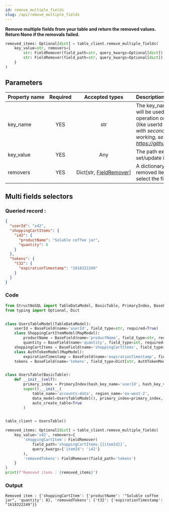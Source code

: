 ```yaml
---
id: remove_multiple_fields
slug: /api/remove_multiple_fields
---
```


**Remove multiple fields from your table and return the removed values. Return None if the removals failed.**

```python
removed_items: Optional[dict] = table_client.remove_multiple_fields(
    key_value=str, removers={
        str: FieldRemover(field_path=str, query_kwargs=Optional[dict]),
        str: FieldRemover(field_path=str, query_kwargs=Optional[dict])
    }
)
```

## Parameters

| Property&nbsp;name | Required | Accepted&nbsp;types | Description |
| ------------------ | :------: | :-----------------: | :---------- |
| key_name      | YES      | str  | The key\_name of the primary or secondary index that will be used to find the record you want to perform the operation onto. It will usually be the primary index field (like userId or id) that you defined. _Note : The selection with secondary indexes is still in Beta and not fully working, see https://github.com/Robinson04/StructNoSQL/issues/10_
| key_value     | YES      | Any  | The path expression to target the attribute to set/update in your record. See [Field path selectors](../basics/field_path_selectors.md)
| removers      | YES      | Dict[str,&nbsp;[FieldRemover](../api/FieldRemover.md)] | A dictionary with the keys that will be used to return the removed items, and the values being FieldRemover's to select the field's to remove.


## Multi fields selectors


### Queried record :
```json
{
  "userId": "x42",
  "shoppingCartItems": {
    "i42": {
      "productName": "Soluble coffee jar",
      "quantity": 8
    }
  },
  "tokens": {
    "t32": {
      "expirationTimestamp": "1618322249"
    }
  }
}
```

### Code
```python
from StructNoSQL import TableDataModel, BasicTable, PrimaryIndex, BaseField, MapModel, FieldSetter, FieldRemover
from typing import Optional, Dict


class UsersTableModel(TableDataModel):
    userId = BaseField(name='userId', field_type=str, required=True)
    class ShoppingCartItemModel(MapModel):
        productName = BaseField(name='productName', field_type=str, required=True)
        quantity = BaseField(name='quantity', field_type=int, required=True)
    shoppingCartItems = BaseField(name='shoppingCartItems', field_type=Dict[str, ShoppingCartItemModel], key_name='itemId', required=False)
    class AuthTokenModel(MapModel):
        expirationTimestamp = BaseField(name='expirationTimestamp', field_type=int, required=True)
    tokens = BaseField(name='tokens', field_type=Dict[str, AuthTokenModel], key_name='tokenId', required=False)


class UsersTable(BasicTable):
    def __init__(self):
        primary_index = PrimaryIndex(hash_key_name='userId', hash_key_variable_python_type=str)
        super().__init__(
            table_name='accounts-data', region_name='eu-west-2',
            data_model=UsersTableModel(), primary_index=primary_index,
            auto_create_table=True
        )


table_client = UsersTable()

removed_items: Optional[dict] = table_client.remove_multiple_fields(
    key_value='x42', removers={
        'shoppingCartItem': FieldRemover(
            field_path='shoppingCartItems.{{itemId}}',
            query_kwargs={'itemId': 'i42'}
        ),
        'removedTokens': FieldRemover(field_path='tokens')
    }
)
print(f"Removed items : {removed_items}")

```

### Output
```
Removed item : {'shoppingCartItem': {'productName': '"Soluble coffee jar", 'quantity': 8}, 'removedTokens': {'t32': {'expirationTimestamp': "1618322249"}}
```
        
 